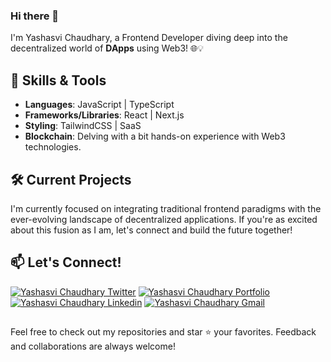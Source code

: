 ### Hi there 👋

I'm Yashasvi Chaudhary, a Frontend Developer diving deep into the decentralized world of **DApps** using Web3! 🌐💡

## 🚀 Skills & Tools

- **Languages**: JavaScript | TypeScript
- **Frameworks/Libraries**: React | Next.js
- **Styling**: TailwindCSS | SaaS
- **Blockchain**: Delving with a bit hands-on experience with Web3 technologies.

## 🛠️ Current Projects

I'm currently focused on integrating traditional frontend paradigms with the ever-evolving landscape of decentralized applications. If you're as excited about this fusion as I am, let's connect and build the future together!


## 📫 Let's Connect!

[![Yashasvi Chaudhary Twitter](https://img.shields.io/badge/Twitter-1DA1F2?style=for-the-badge&logo=twitter&logoColor=white)](https://twitter.com/0xyshv)
[![Yashasvi Chaudhary Portfolio](https://img.shields.io/badge/Portfolio-0A0A0A?style=for-the-badge&logo=website&logoColor=white)](https://0xyshv.vercel.app)
[![Yashasvi Chaudhary Linkedin](https://img.shields.io/badge/LinkedIn-0077B5?style=for-the-badge&logo=linkedin&logoColor=white)](https://www.linkedin.com/in/0xyshv/)
[![Yashasvi Chaudhary Gmail](https://img.shields.io/badge/Gmail-D14836?style=for-the-badge&logo=gmail&logoColor=white)](mailto:writetoyshv@gmail.com)




## 


Feel free to check out my repositories and star ⭐ your favorites. Feedback and collaborations are always welcome!

